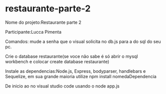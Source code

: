# restaurante-parte-2

Nome do projeto:Restaurante parte 2

Participante:Lucca Pimenta

Comandos: mude a senha que o visual solicita no db.js para a do sql do seu pc.

Crie o database restaurante(se voce não sabe é só abrir o mysql workbench e colocar create database restaurante)

Instale as dependencias:Node.js, Express, bodyparser, handlebars e Sequelize, em sua grande maioria utilize npm install nomedaDependencia

De inicio ao no visual studio code usando o node app.js
